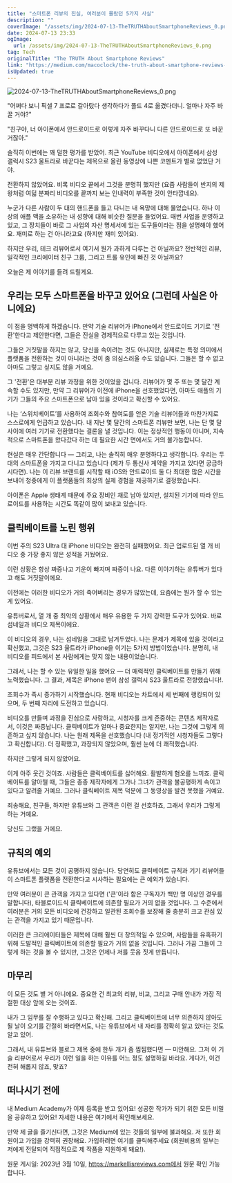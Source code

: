 ```yaml
---
title: "스마트폰 리뷰의 진실, 여러분이 몰랐던 5가지 사실"
description: ""
coverImage: "/assets/img/2024-07-13-TheTRUTHAboutSmartphoneReviews_0.png"
date: 2024-07-13 23:33
ogImage:
  url: /assets/img/2024-07-13-TheTRUTHAboutSmartphoneReviews_0.png
tag: Tech
originalTitle: "The TRUTH About Smartphone Reviews"
link: "https://medium.com/macoclock/the-truth-about-smartphone-reviews-a1a425e74bae"
isUpdated: true
---
```


![2024-07-13-TheTRUTHAboutSmartphoneReviews_0.png](/assets/img/2024-07-13-TheTRUTHAboutSmartphoneReviews_0.png)

"어쩌다 보니 픽셀 7 프로로 갈아탔다 생각하다가 폴드 4로 옮겼다더니. 얼마나 자주 바꿀 거야?"

"친구야, 너 아이폰에서 안드로이드로 이렇게 자주 바꾸다니 다른 안드로이드로 또 바꾼 거잖아."

솔직히 이번에는 꽤 덜한 평가를 받았어. 최근 YouTube 비디오에서 아이폰에서 삼성 갤럭시 S23 울트라로 바꾼다는 제목으로 올린 동영상에 나쁜 코멘트가 별로 없었단 거야.

<!-- cozy-coder - 수평 -->

<ins class="adsbygoogle"
     style="display:block"
     data-ad-client="ca-pub-4877378276818686"
     data-ad-slot="1107185301"
     data-ad-format="auto"
     data-full-width-responsive="true"></ins>

<script>
     (adsbygoogle = window.adsbygoogle || []).push({});
</script>

전환하지 않았어요. 비록 비디오 끝에서 그것을 분명히 했지만 (요즘 사람들이 반지의 제왕처럼 여덟 분짜리 비디오를 끝까지 보는 인내력이 부족한 것이 안타깝네요).

누군가 다른 사람이 두 대의 핸드폰을 들고 다니는 내 욕망에 대해 물었습니다. 하나 이상의 애플 맥을 소유하는 내 성향에 대해 비슷한 질문을 들었어요. 매번 사업을 운영하고 있고, 그 장치들이 바로 그 사업의 자산 명세서에 있는 도구들이라는 점을 설명해야 했어요. 재미로 하는 건 아니라고요 (하지만 재미 있어요).

하지만 우리, 테크 리뷰어로서 여기서 뭔가 과하게 다루는 건 아닐까요? 전반적인 리뷰, 일각적인 크리에이터 친구 그룹, 그리고 트롤 유인에 빠진 것 아닐까요?

오늘은 제 이야기를 들려 드릴게요.

<!-- cozy-coder - 수평 -->

<ins class="adsbygoogle"
     style="display:block"
     data-ad-client="ca-pub-4877378276818686"
     data-ad-slot="1107185301"
     data-ad-format="auto"
     data-full-width-responsive="true"></ins>

<script>
     (adsbygoogle = window.adsbygoogle || []).push({});
</script>

## 우리는 모두 스마트폰을 바꾸고 있어요 (그런데 사실은 아니에요)

이 점을 명백하게 하겠습니다. 만약 기술 리뷰어가 iPhone에서 안드로이드 기기로 '전환'한다고 제안한다면, 그들은 진실을 경제적으로 다루고 있는 것입니다.

그들은 거짓말을 하지는 않고, 당신을 속이려는 것도 아니지만, 실제로는 특정 의미에서 플랫폼을 전환하는 것이 아니라는 것이 좀 의심스러울 수도 있습니다. 그들은 할 수 없고 아마도 그렇고 싶지도 않을 거예요.

그 '전환'은 대부분 리뷰 과정을 위한 것이었을 겁니다. 리뷰어가 몇 주 또는 몇 달간 계속할 수도 있지만, 만약 그 리뷰어가 이전에 iPhone을 선호했었다면, 아마도 애플의 기기가 그들의 주요 스마트폰으로 남아 있을 것이라고 확신할 수 있어요.

<!-- cozy-coder - 수평 -->

<ins class="adsbygoogle"
     style="display:block"
     data-ad-client="ca-pub-4877378276818686"
     data-ad-slot="1107185301"
     data-ad-format="auto"
     data-full-width-responsive="true"></ins>

<script>
     (adsbygoogle = window.adsbygoogle || []).push({});
</script>

나는 ‘스위치베이트’를 사용하여 조회수와 참여도를 얻은 기술 리뷰어들과 마찬가지로 스스로에게 언급하고 있습니다. 내 지난 몇 달간의 스마트폰 리뷰만 보면, 나는 단 몇 달 사이에 여러 기기로 전환했다는 결론을 낼 것입니다. 이는 정상적인 행동이 아니며, 지속적으로 스마트폰을 왔다갔다 하는 데 필요한 시간 면에서도 거의 불가능합니다.

현실은 매우 간단합니다 — 그리고, 나는 솔직히 매우 분명하다고 생각합니다. 우리는 두 대의 스마트폰을 가지고 다니고 있습니다 (제가 두 통신사 계약을 가지고 있다면 궁금하시다면). 나는 이 리뷰 브랜드를 시작할 때 iOS와 안드로이드 둘 다 최대한 많은 시간을 보내어 청중에게 이 플랫폼들의 최상의 실제 경험을 제공하기로 결정했습니다.

아이폰은 Apple 생태계 때문에 주요 장비인 채로 남아 있지만, 설치된 기기에 따라 안드로이드를 사용하는 시간도 똑같이 많이 보내고 있습니다.

## 클릭베이트를 노린 행위

<!-- cozy-coder - 수평 -->

<ins class="adsbygoogle"
     style="display:block"
     data-ad-client="ca-pub-4877378276818686"
     data-ad-slot="1107185301"
     data-ad-format="auto"
     data-full-width-responsive="true"></ins>

<script>
     (adsbygoogle = window.adsbygoogle || []).push({});
</script>

이번 주의 S23 Ultra 대 iPhone 비디오는 완전히 실패했어요. 최근 업로드된 열 개 비디오 중 가장 좋지 않은 성적을 거뒀어요.

이런 상황은 항상 짜증나고 기운이 빠지며 짜증이 나요. 다른 이야기하는 유튜버가 있다고 해도 거짓말이에요.

이전에는 이러한 비디오가 거의 죽어버리는 경우가 많았는데, 요즘에는 뭔가 할 수 있는 게 있어요.

유튜버로서, 열 개 중 최악의 상황에서 매우 유용한 두 가지 강력한 도구가 있어요. 바로 섬네일과 비디오 제목이에요.

<!-- cozy-coder - 수평 -->

<ins class="adsbygoogle"
     style="display:block"
     data-ad-client="ca-pub-4877378276818686"
     data-ad-slot="1107185301"
     data-ad-format="auto"
     data-full-width-responsive="true"></ins>

<script>
     (adsbygoogle = window.adsbygoogle || []).push({});
</script>

이 비디오의 경우, 나는 섬네일을 그대로 남겨두었다. 나는 문제가 제목에 있을 것이라고 확신했고, 그것은 S23 울트라가 iPhone을 이기는 5가지 방법이었습니다. 분명히, 내 비디오를 피드에서 본 사람에게는 맞지 않는 내용이었습니다.

그래서, 나는 할 수 있는 유일한 일을 했어요 — 더 매력적인 클릭베이트를 만들기 위해 노력했습니다. 그 결과, 제목은 iPhone 팬이 삼성 갤럭시 S23 울트라로 전향했습니다!.

조회수가 즉시 증가하기 시작했습니다. 현재 비디오는 차트에서 세 번째에 랭킹되어 있으며, 두 번째 자리에 도전하고 있습니다.

비디오를 만들며 과정을 진심으로 사랑하고, 시청자를 크게 존중하는 콘텐츠 제작자로서, 이것은 짜증납니다. 클릭베이트가 얼마나 중요한지는 알지만, 나는 그것에 그렇게 의존하고 싶지 않습니다. 나는 원래 제목을 선호했습니다 (내 정기적인 시청자들도 그렇다고 확신합니다). 더 정확했고, 과장되지 않았으며, 훨씬 눈에 더 쾌적했습니다.

<!-- cozy-coder - 수평 -->

<ins class="adsbygoogle"
     style="display:block"
     data-ad-client="ca-pub-4877378276818686"
     data-ad-slot="1107185301"
     data-ad-format="auto"
     data-full-width-responsive="true"></ins>

<script>
     (adsbygoogle = window.adsbygoogle || []).push({});
</script>

하지만 그렇게 되지 않았어요.

이게 아주 웃긴 것이죠. 사람들은 클릭베이트를 싫어해요. 활발하게 혐오를 느끼죠. 클릭베이트를 알아챌 때, 그들은 종종 제작자에게 그가나 그녀가 관객을 불공평하게 속이고 있다고 알려줄 거예요. 그러나 클릭베이트 제목 덕분에 그 동영상을 발견 못했을 거예요.

죄송해요, 친구들, 하지만 유튜브와 그 관객은 이런 걸 선호하죠, 그래서 우리가 그렇게 하는 거예요.

당신도 그랬을 거에요.

<!-- cozy-coder - 수평 -->

<ins class="adsbygoogle"
     style="display:block"
     data-ad-client="ca-pub-4877378276818686"
     data-ad-slot="1107185301"
     data-ad-format="auto"
     data-full-width-responsive="true"></ins>

<script>
     (adsbygoogle = window.adsbygoogle || []).push({});
</script>

## 규칙의 예외

유튜브에서는 모든 것이 공평하지 않습니다. 당연히도 클릭베이트 규칙과 기기 리뷰어들이 스마트폰 플랫폼을 전환한다고 시사하는 필요에는 큰 예외가 있습니다.

만약 여러분이 큰 관객을 가지고 있다면 ('큰'이라 함은 구독자가 백만 명 이상인 경우를 말합니다), 타블로이드식 클릭베이트에 의존할 필요가 거의 없을 것입니다. 그 수준에서 여러분은 거의 모든 비디오에 건강하고 일관된 조회수를 보장해 줄 충분히 크고 관심 있는 관객을 가지고 있기 때문입니다.

이러한 큰 크리에이터들은 제목에 대해 훨씬 더 창의적일 수 있으며, 사람들을 유혹하기 위해 도발적인 클릭베이트에 의존할 필요가 거의 없을 것입니다. 그러나 가끔 그들이 그렇게 하는 것을 볼 수 있지만, 그것은 언제나 저를 웃음 짓게 만듭니다.

<!-- cozy-coder - 수평 -->

<ins class="adsbygoogle"
     style="display:block"
     data-ad-client="ca-pub-4877378276818686"
     data-ad-slot="1107185301"
     data-ad-format="auto"
     data-full-width-responsive="true"></ins>

<script>
     (adsbygoogle = window.adsbygoogle || []).push({});
</script>

## 마무리

이 모든 것도 별 거 아니에요. 중요한 건 최고의 리뷰, 비교, 그리고 구매 안내가 가장 적절한 대상 앞에 오는 것이죠.

내가 그 임무를 잘 수행하고 있다고 확신해. 그리고 클릭베이트에 너무 의존하지 않아도 될 날이 오기를 간절히 바라면서도, 나는 유튜브에서 내 자리를 정확히 알고 있다는 것도 알고 있어.

그래서, 내 유튜브와 블로그 제목 중에 한두 개가 좀 찜찜했다면 — 미안해요. 그저 이 기술 리뷰어로서 우리가 이런 일을 하는 이유를 어느 정도 설명하길 바라요. 게다가, 이건 전혀 해롭지 않죠, 맞죠?

<!-- cozy-coder - 수평 -->

<ins class="adsbygoogle"
     style="display:block"
     data-ad-client="ca-pub-4877378276818686"
     data-ad-slot="1107185301"
     data-ad-format="auto"
     data-full-width-responsive="true"></ins>

<script>
     (adsbygoogle = window.adsbygoogle || []).push({});
</script>

## 떠나시기 전에

내 Medium Academy가 이제 등록을 받고 있어요! 성공한 작가가 되기 위한 모든 비밀을 공유하고 있어요! 자세한 내용은 여기에서 확인해보세요.

만약 제 글을 즐기신다면, 그것은 Medium에 있는 것들의 일부에 불과해요. 저 또한 회원이고 가입을 강력히 권장해요. 가입하려면 여기를 클릭해주세요 (회원비용의 일부는 저에게 전달되어 직접적으로 제 작품을 지원하게 돼요!).

원문 게시일: 2023년 3월 10일, https://markellisreviews.com에서 원문 확인 가능합니다.
